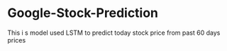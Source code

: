 # Google-Stock-Prediction
This i s model used LSTM to predict today stock price from past 60 days prices

